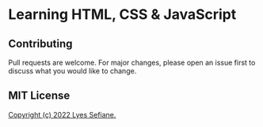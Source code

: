 # Learning HTML, CSS & JavaScript

## Contributing
Pull requests are welcome. For major changes, please open an issue first to discuss what you would like to change.

## MIT License
[Copyright (c) 2022 Lyes Sefiane.](https://github.com/lyes-s/web-development-essential-training/blob/main/LICENSE.md)
